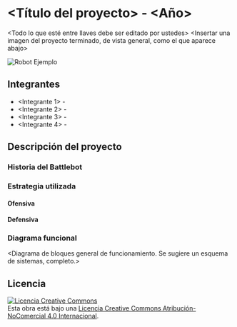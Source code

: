 # <Título del proyecto> - <Año>
<Todo lo que esté entre llaves debe ser editado por ustedes>
<Insertar una imagen del proyecto terminado, de vista general, como el que aparece abajo>

![Robot Ejemplo](/multimedia/robot_ejemplo.png)

## Integrantes
- <Integrante 1> - <Facultad>
- <Integrante 2> - <Facultad>
- <Integrante 3> - <Facultad>
- <Integrante 4> - <Facultad>


## Descripción del proyecto
### Historia del Battlebot
<Contar la historia de vida de su battlebot.>

### Estrategia utilizada
  
#### Ofensiva
<Explicar brevemente el arma utilizada.>

#### Defensiva
<Explicar el modo de defensa del robot.>

### Diagrama funcional
<Diagrama de bloques general de funcionamiento. Se sugiere un esquema de sistemas, completo.>

## Licencia
<a rel="license" href="http://creativecommons.org/licenses/by-nc/4.0/"><img alt="Licencia Creative Commons" style="border-width:0" src="https://i.creativecommons.org/l/by-nc/4.0/88x31.png" /></a><br />Esta obra está bajo una <a rel="license" href="http://creativecommons.org/licenses/by-nc/4.0/">Licencia Creative Commons Atribución-NoComercial 4.0 Internacional</a>.
